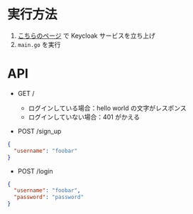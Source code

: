 # 実行方法

1. [こちらのページ](https://www.keycloak.org/getting-started/getting-started-docker) で Keycloak サービスを立ち上げ
2. `main.go` を実行

# API

- GET /

  - ログインしている場合：hello world の文字がレスポンス
  - ログインしていない場合：401 がかえる

- POST /sign_up

```json
{
  "username": "foobar"
}
```

- POST /login

```json
{
  "username": "foobar",
  "password": "password"
}
```
